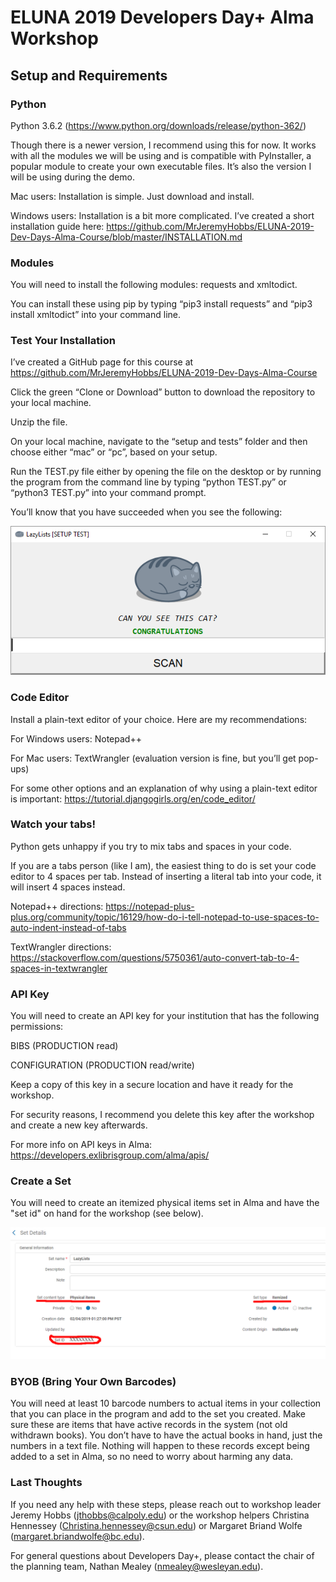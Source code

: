 # ELUNA 2019 Developers Day+ Alma Workshop

## Setup and Requirements
### Python
Python 3.6.2 (https://www.python.org/downloads/release/python-362/)

Though there is a newer version, I recommend using this for now. It works with all the modules we will be using and is compatible with PyInstaller, a popular module to create your own executable files. It’s also the version I will be using during the demo.

Mac users: Installation is simple. Just download and install.

Windows users: Installation is a bit more complicated. I’ve created a short installation guide here: https://github.com/MrJeremyHobbs/ELUNA-2019-Dev-Days-Alma-Course/blob/master/INSTALLATION.md

### Modules
You will need to install the following modules: requests and xmltodict.

You can install these using pip by typing “pip3 install requests” and “pip3 install xmltodict” into your command line.

### Test Your Installation
I’ve created a GitHub page for this course at https://github.com/MrJeremyHobbs/ELUNA-2019-Dev-Days-Alma-Course

Click the green “Clone or Download” button to download the repository to your local machine. 

Unzip the file.

On your local machine, navigate to the “setup and tests” folder and then choose either “mac” or “pc”, based on your setup.

Run the TEST.py file either by opening the file on the desktop or by running the program from the command line by typing “python TEST.py” or “python3 TEST.py” into your command prompt.

You’ll know that you have succeeded when you see the following:
 
![Alt text](https://github.com/MrJeremyHobbs/ELUNA-2019-Dev-Days-Alma-Course/blob/master/images/congratulations.png?raw=true "Screenshot") 

### Code Editor
Install a plain-text editor of your choice. Here are my recommendations:

For Windows users:  Notepad++

For Mac users: TextWrangler (evaluation version is fine, but you’ll get pop-ups)

For some other options and an explanation of why using a plain-text editor is important: https://tutorial.djangogirls.org/en/code_editor/

### Watch your tabs!
Python gets unhappy if you try to mix tabs and spaces in your code. 

If you are a tabs person (like I am), the easiest thing to do is set your code editor to 4 spaces per tab. Instead of inserting a literal tab into your code, it will insert 4 spaces instead.

Notepad++ directions: https://notepad-plus-plus.org/community/topic/16129/how-do-i-tell-notepad-to-use-spaces-to-auto-indent-instead-of-tabs

TextWrangler directions: https://stackoverflow.com/questions/5750361/auto-convert-tab-to-4-spaces-in-textwrangler

### API Key
You will need to create an API key for your institution that has the following permissions:

BIBS (PRODUCTION read)

CONFIGURATION (PRODUCTION read/write)

Keep a copy of this key in a secure location and have it ready for the workshop.

For security reasons, I recommend you delete this key after the workshop and create a new key afterwards.

For more info on API keys in Alma: https://developers.exlibrisgroup.com/alma/apis/

### Create a Set
You will need to create an itemized physical items set in Alma and have the "set id" on hand for the workshop (see below).
 
![Alt text](https://github.com/MrJeremyHobbs/ELUNA-2019-Dev-Days-Alma-Course/blob/master/images/screenshot.png?raw=true "Screenshot") 
 
### BYOB (Bring Your Own Barcodes)
You will need at least 10 barcode numbers to actual items in your collection that you can place in the program and add to the set you created. Make sure these are items that have active records in the system (not old withdrawn books). 
You don’t have to have the actual books in hand, just the numbers in a text file. 
Nothing will happen to these records except being added to a set in Alma, so no need to worry about harming any data.

### Last Thoughts
If you need any help with these steps, please reach out to workshop leader Jeremy Hobbs (jthobbs@calpoly.edu) or the workshop helpers Christina Hennessey (Christina.hennessey@csun.edu) or Margaret Briand Wolfe (margaret.briandwolfe@bc.edu).

For general questions about Developers Day+, please contact the chair of the planning team, Nathan Mealey (nmealey@wesleyan.edu).